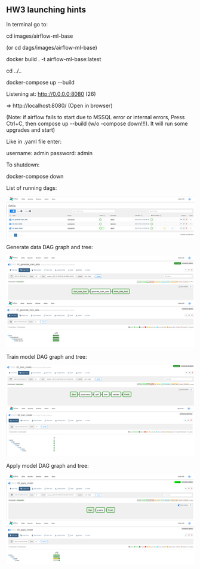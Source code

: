 ## **HW3 launching hints**

In terminal go to:

cd images/airflow-ml-base

(or cd dags/images/airflow-ml-base)

docker build . -t airflow-ml-base:latest

cd ../..

docker-compose up --build

Listening at: http://0.0.0.0:8080 (26)

  => http://localhost:8080/
(Open in browser)

(Note: if airflow fails to start due to MSSQL error or internal errors, Press Ctrl+C, then compose up --build (w/o -compose down!!!). It will run some upgrades and start)

Like in .yaml file enter:

username: admin
password: admin 


To shutdown:

docker-compose down

List of running dags:

![Alt text](imgs/DAG_list.png?raw=true "List_of_running_dags")


Generate data DAG graph and tree:

![Alt text](imgs/DAG1_graph.png?raw=true "DAG1_graph")
![Alt text](imgs/DAG1_tree.png?raw=true "DAG1_tree")


Train model DAG graph and tree:

![Alt text](imgs/DAG2_graph.png?raw=true "DAG2_graph")
![Alt text](imgs/DAG2_tree.png?raw=true "DAG2_tree")


Apply model DAG graph and tree:

![Alt text](imgs/DAG3_graph.png?raw=true "DAG3_graph")
![Alt text](imgs/DAG3_tree.png?raw=true "DAG3_tree")